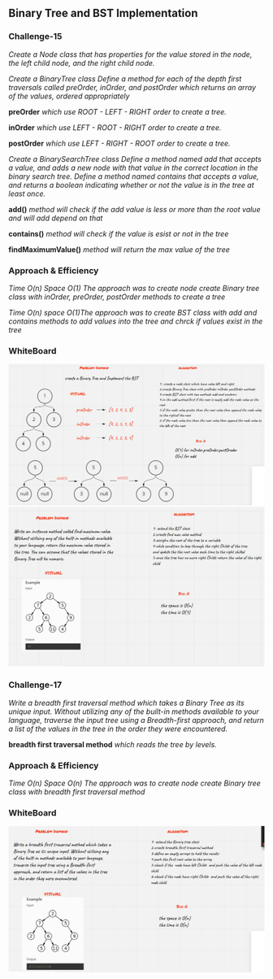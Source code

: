 ## Binary Tree and BST Implementation

### Challenge-15

_Create a Node class that has properties for the value stored in the node, the left child node, and the right child node._

_Create a BinaryTree class Define a method for each of the depth first traversals called preOrder, inOrder, and postOrder which returns an array of the values, ordered appropriately_

**preOrder** _which use ROOT - LEFT - RIGHT order to create a tree._

**inOrder** _which use LEFT - ROOT - RIGHT order to create a tree._

**postOrder** _which use LEFT - RIGHT - ROOT order to create a tree._

_Create a BinarySearchTree class_
_Define a method named add that accepts a value, and adds a new node with that value in the correct location in the binary search tree._
_Define a method named contains that accepts a value, and returns a boolean indicating whether or not the value is in the tree at least once._

**add()** _method will check if the add value is less or more than the root value and will add depend on that_

**contains()** _method will check if the value is esist or not in the tree_

**findMaximumValue()** _method will return the max value of the tree_

### Approach & Efficiency

_Time O(n) Space O(1) The approach was to create node create Binary tree class with inOrder, preOrder, postOrder methods to create a tree_

_Time O(n) space O(1)The approach was to create BST class with add and contains methods to add values into the tree and chrck if values exist in the tree_

### WhiteBoard

![image](../../../assets/ch15.PNG)
![image](../../../assets/ch16.PNG)

### Challenge-17

_Write a breadth first traversal method which takes a Binary Tree as its unique input. Without utilizing any of the built-in methods available to your language, traverse the input tree using a Breadth-first approach, and return a list of the values in the tree in the order they were encountered._

**breadth first traversal method** _which reads the tree by levels._

### Approach & Efficiency

_Time O(n) Space O(n) The approach was to create node create Binary tree class with breadth first traversal method_

### WhiteBoard

![image](../../../assets/ch17.PNG)
